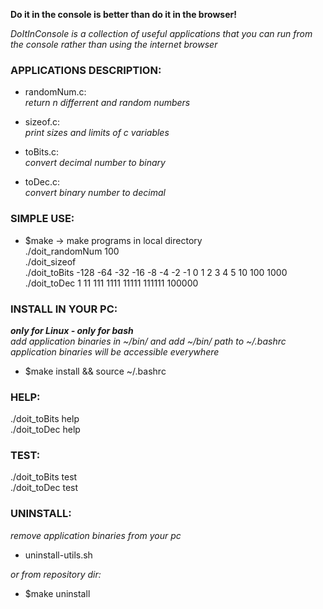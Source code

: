 **Do it in the console is better than do it in the browser!**

*DoItInConsole is a collection of useful applications that you can run from the console rather than using the internet browser*

### APPLICATIONS DESCRIPTION:  
- randomNum.c:  
  *return n differrent and random numbers*

- sizeof.c:  
  *print sizes and limits of c variables*

- toBits.c:  
  *convert decimal number to binary*

- toDec.c:  
  *convert binary number to decimal*

### SIMPLE USE:  
- $make -> make programs in local directory  
  ./doit_randomNum 100  
  ./doit_sizeof  
  ./doit_toBits -128 -64 -32 -16 -8 -4 -2 -1 0 1 2 3 4 5 10 100 1000  
  ./doit_toDec 1 11 111 1111 11111 111111 100000

### INSTALL IN YOUR PC:  
__*only for Linux - only for bash*__  
*add application binaries in ~/bin/ and add ~/bin/ path to ~/.bashrc  
application binaries will be accessible everywhere*  
- $make install && source ~/.bashrc

### HELP:  
  ./doit_toBits help  
  ./doit_toDec help

### TEST:  
  ./doit_toBits test  
  ./doit_toDec test  

### UNINSTALL:  
 *remove application binaries from your pc*  
 - uninstall-utils.sh

 *or from repository dir:*  
 - $make uninstall
